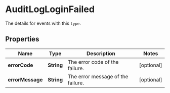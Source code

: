 

# AuditLogLoginFailed

The details for events with this `type`.

## Properties

| Name | Type | Description | Notes |
|------------ | ------------- | ------------- | -------------|
|**errorCode** | **String** | The error code of the failure. |  [optional] |
|**errorMessage** | **String** | The error message of the failure. |  [optional] |



